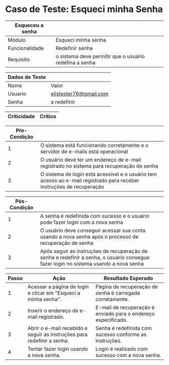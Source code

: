 # Caso de Teste: Esqueci minha Senha

| Esqueceu a senha |                     |
| ---------------- | ------------------- |
| Módulo           | Esqueci minha senha |
| Funcionalidade   | Redefinir senha     |
| Requisito        | o sistema deve permitir que o usuário redefina a senha |

| Dados de Teste |              |
|--------------|----------------|
| Nome  | Valor |
| Usuario | elistester76@gmail.com |
| Senha | a redefinir |


| Criticidade | Crítico |
| ----------- | ------- | 

| Pŕe-Condição |        |
| ------------ |--------|
| 1 | O sistema está funcionando corretamente e o servidor de e-mails está operacional |
| 2 | O usuário deve ter um endereço de e-mail registrado no sistema para recuperação de senha |
| 3 | O sistema de login está acessível e o usuário tem acesso ao e-mail registrado para receber instruções de recuperação |

| Pós-Condição |        |
| ------------ | ------ |
| 1 | A senha é redefinida com sucesso e o usuário pode fazer login com a nova senha |
| 2 | O usuário deve conseguir acessar sua conta usando a nova senha após o processo de recuperação de senha |
| 3 | Após seguir as instruções de recuperação de senha e redefinir a senha, o usuário consegue fazer login no sistema usando a nova senha |

| Passo | Ação | Resultado Esperado |
|-------|------|--------------------|
| 1     | Acessar a página de login e clicar em "Esqueci a minha senha". | Página de recuperação de senha é carregada corretamente. |
| 2     | Inserir o endereço de e-mail registrado. | E-mail de recuperação é enviado para o endereço especificado. |
| 3     | Abrir o e-mail recebido e seguir as instruções para redefinir a senha. | Senha é redefinida com sucesso conforme as instruções. |
| 4     | Tentar fazer login usando a nova senha. | Login é realizado com sucesso com a nova senha. |